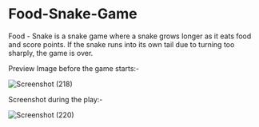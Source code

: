 # Food-Snake-Game
Food - Snake is a snake game where a snake grows longer as it eats food and score points. If the snake runs into its own tail due to turning too sharply, the game is over. 

Preview Image before the game starts:-

![Screenshot (218)](https://user-images.githubusercontent.com/68140375/127972049-d0c49118-8d0a-4a63-a26d-166d6b3c941e.png)

Screenshot during the play:-

![Screenshot (220)](https://user-images.githubusercontent.com/68140375/127972063-44938c21-bfaa-441f-8641-32094ce26bdd.png)
